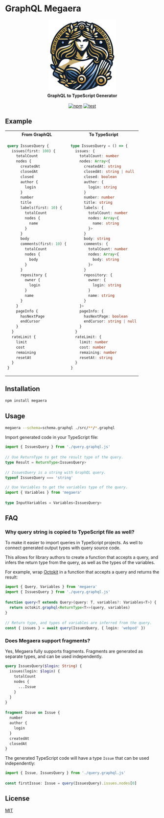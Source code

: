# GraphQL Megaera

<p align="center">
  <img src=".github/graphql-megaera.svg" width="220" alt="GraphQL Megaera"><br>
  <strong>GraphQL to TypeScript Generator</strong><br><br>
  <a href="https://www.npmjs.com/package/megaera"><img src="https://badgen.net/npm/v/megaera" alt="npm"></a> <a href="https://github.com/webpod/graphql-megaera/actions/workflows/test.yml"><img src="https://github.com/webpod/graphql-megaera/actions/workflows/test.yml/badge.svg?branch=main" alt="test"></a>
</p>

## Example

<table>
<tr>
  <th>From GraphQL</th>
  <th>To TypeScript</th>
</tr>
<tr>
  <td>

```graphql
query IssuesQuery {
  issues(first: 100) {
    totalCount
    nodes {
      createdAt
      closedAt
      closed
      author {
        login
      }
      number
      title
      labels(first: 10) {
        totalCount
        nodes {
          name
        }
      }
      body
      comments(first: 10) {
        totalCount
        nodes {
          body
        }
      }
      repository {
        owner {
          login
        }
        name
      }
    }
    pageInfo {
      hasNextPage
      endCursor
    }
  }
  rateLimit {
    limit
    cost
    remaining
    resetAt
  }
}
```

</td>
<td>

```ts
type IssuesQuery = () => {
  issues: {
    totalCount: number
    nodes: Array<{
      createdAt: string
      closedAt: string | null
      closed: boolean
      author: {
        login: string
      }
      number: number
      title: string
      labels: {
        totalCount: number
        nodes: Array<{
          name: string
        }> 
      }
      body: string
      comments: {
        totalCount: number
        nodes: Array<{
          body: string
        }>
      }
      repository: {
        owner: {
          login: string
        }
        name: string
      }
    }>
    pageInfo: {
      hasNextPage: boolean
      endCursor: string | null
    }
  }
  rateLimit: {
    limit: number
    cost: number
    remaining: number
    resetAt: string
  }
}
```

  </td>
</tr>
</table>

## Installation

```bash
npm install megaera
```

## Usage

```bash
megaera --schema=schema.graphql ./src/**/*.graphql
```

Import generated code in your TypeScript file:

```ts
import { IssuesQuery } from './query.graphql.js'

// Use ReturnType to get the result type of the query.
type Result = ReturnType<IssuesQuery>

// IssuesQuery is a string with GraphQL query.
typeof IssuesQuery === 'string'
```

```ts
// Use Variables to get the variables type of the query.
import { Variables } from 'megaera'

type InputVariables = Variables<IssuesQuery>
```

## FAQ

### Why query string is copied to TypeScript file as well?

To make it easier to import queries in TypeScript projects. As well to connect
generated output types with query source code.

This allows for library authors to create a function that accepts a query, and
infers the return type from the query, as well as the types of the variables.

For example, wrap [Octokit](https://github.com/octokit/octokit.js) in a function
that accepts a query and returns the result:

```ts
import { Query, Variables } from 'megaera'
import { IssuesQuery } from './query.graphql.js'

function query<T extends Query>(query: T, variables?: Variables<T>) {
  return octokit.graphql<ReturnType<T>>(query, variables)
}

// Return type, and types of variables are inferred from the query.
const { issues } = await query(IssuesQuery, { login: 'webpod' })
```

### Does Megaera support fragments?

Yes, Megaera fully supports fragments. Fragments are generated as separate types,
and can be used independently.

```graphql
query IssuesQuery($login: String) {
  issues(login: $login) {
    totalCount
    nodes {
      ...Issue
    }
  }
}

fragment Issue on Issue {
  number
  author {
    login
  }
  createdAt
  closedAt
}
```

The generated TypeScript code will have a type `Issue` that can be used independently:

```ts
import { Issue, IssuesQuery } from './query.graphql.js'

const firstIssue: Issue = query(IssuesQuery).issues.nodes[0]
```

## License

[MIT](LICENSE)
